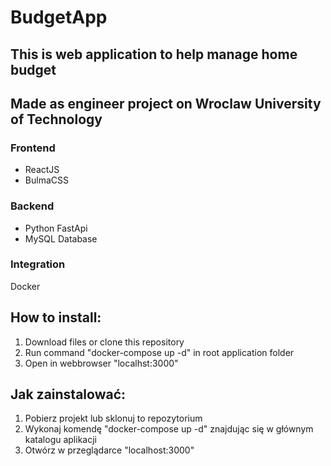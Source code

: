 # BudgetApp

## This is web application to help manage home budget

## Made as engineer project on Wroclaw University of Technology

### Frontend
- ReactJS
- BulmaCSS

### Backend
- Python FastApi
- MySQL Database

### Integration
Docker


## How to install:
1. Download files or clone this repository
2. Run command "docker-compose up -d" in root application folder
3. Open in webbrowser "localhst:3000"

## Jak zainstalować:
1. Pobierz projekt lub sklonuj to repozytorium
2. Wykonaj komendę "docker-compose up -d" znajdując się w głównym katalogu aplikacji
3. Otwórz w przeglądarce "localhost:3000"
